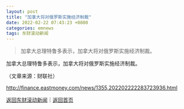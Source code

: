 ```yaml
---
layout: post
title: "加拿大将对俄罗斯实施经济制裁"
date: 2022-02-22 07:43:23 +0800
categories: emnews
tags: 东财滚动新闻
---
```

> 加拿大总理特鲁多表示，加拿大将对俄罗斯实施经济制裁。

<p>加拿大总理特鲁多表示，加拿大将对俄罗斯实施经济制裁。</p><p class="em_media">（文章来源：财联社）</p>

<http://finance.eastmoney.com/news/1355,202202222283723936.html>

[返回东财滚动新闻](//finews.withounder.com/emnews/)｜[返回首页](//finews.withounder.com/)